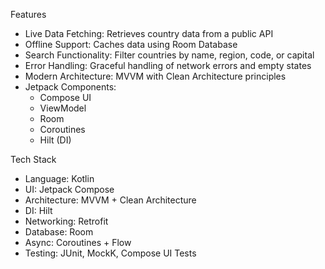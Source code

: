 Features

- Live Data Fetching: Retrieves country data from a public API
- Offline Support: Caches data using Room Database
- Search Functionality: Filter countries by name, region, code, or capital
- Error Handling: Graceful handling of network errors and empty states
- Modern Architecture: MVVM with Clean Architecture principles
- Jetpack Components:
  - Compose UI
  - ViewModel
  - Room
  - Coroutines
  - Hilt (DI)

Tech Stack

- Language: Kotlin
- UI: Jetpack Compose
- Architecture: MVVM + Clean Architecture
- DI: Hilt
- Networking: Retrofit
- Database: Room
- Async: Coroutines + Flow
- Testing: JUnit, MockK, Compose UI Tests
